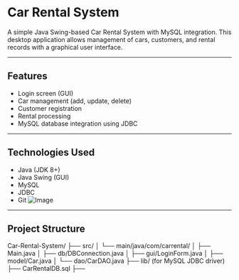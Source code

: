 # Car Rental System

A simple Java Swing-based Car Rental System with MySQL integration. This desktop application allows management of cars, customers, and rental records with a graphical user interface.

---

## Features

- Login screen (GUI)
- Car management (add, update, delete)
- Customer registration
- Rental processing
- MySQL database integration using JDBC

---

## Technologies Used

- Java (JDK 8+)
- Java Swing (GUI)
- MySQL
- JDBC
- Git
![Image](https://github.com/user-attachments/assets/2c767359-1817-47db-ba99-3ae39618eb73)
---

## Project Structure

Car-Rental-System/ ├── src/ │   └── main/java/com/carrental/ │       ├── Main.java │       ├── db/DBConnection.java │       ├── gui/LoginForm.java │       ├── model/Car.java │       └── dao/CarDAO.java ├── lib/ (for MySQL JDBC driver) ├── CarRentalDB.sql ├──


